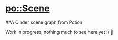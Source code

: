 <u>po::Scene</u>
==============
##A Cinder scene graph from Potion

Work in progress, nothing much to see here yet :)
:poop: 